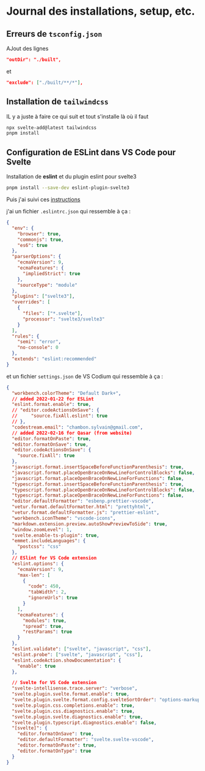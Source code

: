 # Journal des installations, setup, etc.

## Erreurs de `tsconfig.json`

AJout des lignes

```json
"outDir": "./built",
```

et

```json
"exclude": ["./built/**/*"],
```

## Installation de `tailwindcss`

IL y a juste à faire ce qui suit et tout s'installe là où il faut

```bash
npx svelte-add@latest tailwindcss
pnpm install
```

## Configuration de ESLint dans VS Code pour Svelte

Installation de **eslint** et du plugin eslint pour svelte3

```bash
pnpm install --save-dev eslint-plugin-svelte3
```

Puis j'ai suivi ces [instructions](https://kimxilxyong.medium.com/i-gathered-all-the-info-needed-to-setup-eslint-in-vs-code-for-svelte-in-2021-7f1cd2516564)

j'ai un fichier `.eslintrc.json` qui ressemble à ça :

```json
{
  "env": {
    "browser": true,
    "commonjs": true,
    "es6": true
  },
  "parserOptions": {
    "ecmaVersion": 9,
    "ecmaFeatures": {
      "impliedStrict": true
    },
    "sourceType": "module"
  },
  "plugins": ["svelte3"],
  "overrides": [
    {
      "files": ["*.svelte"],
      "processor": "svelte3/svelte3"
    }
  ],
  "rules": {
    "semi": "error",
    "no-console": 0
  },
  "extends": "eslint:recommended"
}
```

et un fichier `settings.json` de VS Codium qui ressemble à ça :

```json
{
  "workbench.colorTheme": "Default Dark+",
  // added 2022-01-22 for ESLint
  "eslint.format.enable": true,
  // "editor.codeActionsOnSave": {
  //     "source.fixAll.eslint": true
  // },
  "codestream.email": "chambon.sylvain@gmail.com",
  // added 2022-02-16 for Qasar (from website)
  "editor.formatOnPaste": true,
  "editor.formatOnSave": true,
  "editor.codeActionsOnSave": {
    "source.fixAll": true
  },
  "javascript.format.insertSpaceBeforeFunctionParenthesis": true,
  "javascript.format.placeOpenBraceOnNewLineForControlBlocks": false,
  "javascript.format.placeOpenBraceOnNewLineForFunctions": false,
  "typescript.format.insertSpaceBeforeFunctionParenthesis": true,
  "typescript.format.placeOpenBraceOnNewLineForControlBlocks": false,
  "typescript.format.placeOpenBraceOnNewLineForFunctions": false,
  "editor.defaultFormatter": "esbenp.prettier-vscode",
  "vetur.format.defaultFormatter.html": "prettyhtml",
  "vetur.format.defaultFormatter.js": "prettier-eslint",
  "workbench.iconTheme": "vscode-icons",
  "markdown.extension.preview.autoShowPreviewToSide": true,
  "window.zoomLevel": 1,
  "svelte.enable-ts-plugin": true,
  "emmet.includeLanguages": {
    "postcss": "css"
  },
  // ESlint for VS Code extension
  "eslint.options": {
    "ecmaVersion": 9,
    "max-len": [
      {
        "code": 450,
        "tabWidth": 2,
        "ignoreUrls": true
      }
    ],
    "ecmaFeatures": {
      "modules": true,
      "spread": true,
      "restParams": true
    }
  },
  "eslint.validate": ["svelte", "javascript", "css"],
  "eslint.probe": ["svelte", "javascript", "css"],
  "eslint.codeAction.showDocumentation": {
    "enable": true
  },

  // Svelte for VS Code extension
  "svelte-intellisense.trace.server": "verbose",
  "svelte.plugin.svelte.format.enable": true,
  "svelte.plugin.svelte.format.config.svelteSortOrder": "options-markup-styles-scripts",
  "svelte.plugin.css.completions.enable": true,
  "svelte.plugin.css.diagnostics.enable": true,
  "svelte.plugin.svelte.diagnostics.enable": true,
  "svelte.plugin.typescript.diagnostics.enable": false,
  "[svelte]": {
    "editor.formatOnSave": true,
    "editor.defaultFormatter": "svelte.svelte-vscode",
    "editor.formatOnPaste": true,
    "editor.formatOnType": true
  }
}
```
